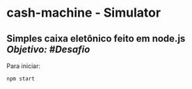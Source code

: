 # cash-machine - Simulator

**Simples caixa eletônico feito em node.js**     
*Objetivo: #Desafio*
---

 Para iniciar:
 
  ```npm start```
